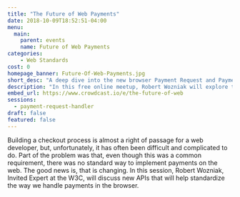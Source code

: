 ```yaml
---
title: "The Future of Web Payments"
date: 2018-10-09T18:52:51-04:00
menu:
  main:
    parent: events
    name: Future of Web Payments
categories:
    - Web Standards
cost: 0
homepage_banner: Future-Of-Web-Payments.jpg
short_desc: "A deep dive into the new browser Payment Request and Payment Handler APIs"
description: "In this free online meetup, Robert Wozniak will explore the new browser Payment Request and Payment Handler APIs."
embed_url: https://www.crowdcast.io/e/the-future-of-web
sessions:
  - payment-request-handler
draft: false
featured: false
---
```


Building a checkout process is almost a right of passage for a web developer, but, unfortunately, it has often been difficult and complicated to do. Part of the problem was that, even though this was a common requirement, there was no standard way to implement payments on the web. The good news is, that is changing. In this session, Robert Wozniak, Invited Expert at the W3C, will discuss new APIs that will help standardize the way we handle payments in the browser.